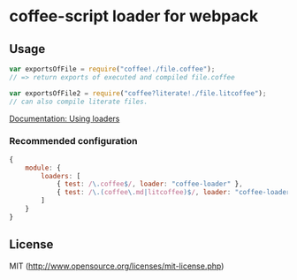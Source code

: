 # coffee-script loader for webpack

## Usage

``` javascript
var exportsOfFile = require("coffee!./file.coffee");
// => return exports of executed and compiled file.coffee

var exportsOfFile2 = require("coffee?literate!./file.litcoffee");
// can also compile literate files.
```

[Documentation: Using loaders](http://webpack.github.io/docs/using-loaders.html)

### Recommended configuration

``` javascript
{
	module: {
		loaders: [
			{ test: /\.coffee$/, loader: "coffee-loader" },
			{ test: /\.(coffee\.md|litcoffee)$/, loader: "coffee-loader?literate" }
		]
	}
}
```

## License

MIT (http://www.opensource.org/licenses/mit-license.php)
